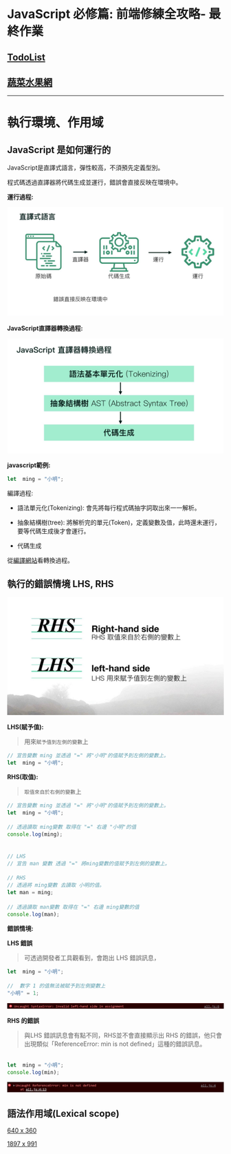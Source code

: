 # JavaScript 必修篇:  前端修練全攻略- 最終作業

## [TodoList](https://jimmyfang-ai.github.io/js-todoList/todoList/)



## [蔬菜水果網](https://jimmyfang-ai.github.io/js-todoListvegeList)

----


# 執行環境、作用域

## JavaScript 是如何運行的
 
 JavaScript是直譯式語言，彈性較高，不須預先定義型別。

 程式碼透過直譯器將代碼生成並運行，錯誤會直接反映在環境中。

**運行過程:**

![](JS%20直譯式語言.jpg)

**JavaScript直譯器轉換過程:**

![](a.jpg)

**javascript範例:**
```javascript
let  ming = "小明"; 
```
編譯過程:

  - 語法單元化(Tokenizing):
    會先將每行程式碼抽字詞取出來一一解析。
   
  - 抽象結構樹(tree):
    將解析完的單元(Token)，定義變數及值，此時還未運行，要等代碼生成後才會運行。

  - 代碼生成

從[編譯網站](https://esprima.org/demo/parse.html#)看轉換過程。


## 執行的錯誤情境 LHS, RHS

![](螢幕擷取畫面%202022-04-01%20154218.jpg)

**LHS(賦予值):**
> 用來`賦予值到左側的變數`上

```javascript
// 宣告變數 ming 並透過 "=" 將"小明"的值賦予到左側的變數上。
let  ming = "小明"; 
```

**RHS(取值):**
>`取值來自於右側的變數`上

```javascript
// 宣告變數 ming 並透過 "=" 將"小明"的值賦予到左側的變數上。
let  ming = "小明"; 

// 透過讀取 ming變數 取得在 "=" 右邊 "小明"的值
console.log(ming);


// LHS
// 宣告 man 變數 透過 "=" 將ming變數的值賦予到左側的變數上。

// RHS
// 透過將 ming變數 去讀取 小明的值。
let man = ming;

// 透過讀取 man變數 取得在 "=" 右邊 ming變數的值
console.log(man);
```
     
**錯誤情境:**

**LHS 錯誤**
>可透過開發者工具觀看到，會跑出 LHS 錯誤訊息，
```javascript
let  ming = "小明"; 

//  數字 1 的值無法被賦予到左側變數上
"小明" = 1;
```
![](螢幕擷取畫面%202022-04-01%20162032.jpg)


**RHS 的錯誤**
> 與LHS 錯誤訊息會有點不同，RHS並不會直接顯示出 RHS 的錯誤，他只會出現類似「ReferenceError: min is not defined」這種的錯誤訊息。
```javascript

let  ming = "小明"; 
console.log(min);
```
![](螢幕擷取畫面%202022-04-01%20162744.jpg)







## 語法作用域(Lexical scope)



[640 x 360](https://storage.googleapis.com/vue-course-api.appspot.com/veganfoodcoverimg/1653380347438.jpg?GoogleAccessId=firebase-adminsdk-zzty7%40vue-course-api.iam.gserviceaccount.com&Expires=1742169600&Signature=MPysfF6dGBG6Jy7cJ2TLni94YVkR%2BfOhypH6K6e9VKi7FdIx%2Bw2DWR38ZCVkLToxfevzZDOa2Qf3ztJL2oBCbYR2iEpK2%2B7IcJog2pb5AJNfX%2B3aPBii6cfB0iW9MeKBamIBUhFpk9EVr%2FDJM1HwELlDlWjTjF2gFNMF2D8ipJO%2BV8i4ggaJQsAo0t0ekuc4epDuKWsCH98s4x9SPQOJDaeCaKcC5pJ9j6zGCMk2gL8Gz1p0aT%2Fuy6JskKUlN8QS8nhPg%2BrstFcGPxDzUbGw1Jqwp98vzTQNkw0A5212XjK9TvxmRYB8VeID1Wb9H3o6St7uM3zkDQh1Wk%2BCphaKJg%3D%3D)

[1897 x 991](https://storage.googleapis.com/vue-course-api.appspot.com/veganfoodcoverimg/1653380442919.jpg?GoogleAccessId=firebase-adminsdk-zzty7%40vue-course-api.iam.gserviceaccount.com&Expires=1742169600&Signature=JUrzuhz0xUtp3uupsq94efP1DcFsAP2L%2Fq%2FbM6Bocd6hrFp9AUKYkG7stV8raALO6bPjUFaV%2FPj5mAUf6FOw5fXsKW5PhXdg1LdG%2FsCLKAaVXzbHGMIZHxhaBWtkoBd68Q94g1r4LV7o2zHz9nvHmQSlCbe0JN2Oh58qaYTCHDq9udqYuyJ3RxZeDMZ8q3VOrG7ca39123x8nKpld2gBj7ZTH%2B%2BYR2uK27bbquK4nF%2BJgmir0AhD%2F%2BCQJdI3SIGT1lnMMgkPwtWLXz5nninsDBlHpfANZAThryUAzAWg7bMoAk50s8cawC3XPORPPd8HGammhYGMBlu4wSvt54gmow%3D%3D)